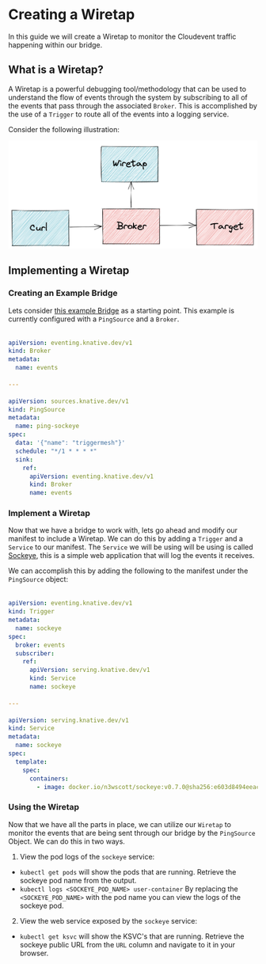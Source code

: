 # Creating a Wiretap
In this guide we will create a Wiretap to monitor the Cloudevent traffic happening within our bridge.


## What is a Wiretap?
A Wiretap is a powerful debugging tool/methodology that can be used to understand the flow of events through the system by subscribing to all of the events that pass through the associated `Broker`. This is accomplished by the use of a `Trigger` to route all of the events into a logging service.


Consider the following illustration:


![](../assets/images/wiretap.png)

## Implementing a Wiretap
### Creating an Example Bridge
Lets consider [this example Bridge](../assets/yamlexamples/simple-bridge.yaml) as a starting point. This example is currently configured with a `PingSource` and a `Broker`.

```yaml

apiVersion: eventing.knative.dev/v1
kind: Broker
metadata:
  name: events

---

apiVersion: sources.knative.dev/v1
kind: PingSource
metadata:
  name: ping-sockeye
spec:
  data: '{"name": "triggermesh"}'
  schedule: "*/1 * * * *"
  sink:
    ref:
      apiVersion: eventing.knative.dev/v1
      kind: Broker
      name: events

```

### Implement a Wiretap
Now that we have a bridge to work with, lets go ahead and modify our manifest to include a Wiretap. We can do this by adding a `Trigger` and a `Service` to our manifest. The `Service` we will be using will be using is called [Sockeye](https://github.com/n3wscott/sockeye), this is a simple web application that will log the events it receives.

We can accomplish this by adding the following to the manifest under the `PingSource` object:

```yaml

apiVersion: eventing.knative.dev/v1
kind: Trigger
metadata:
  name: sockeye
spec:
  broker: events
  subscriber:
    ref:
      apiVersion: serving.knative.dev/v1
      kind: Service
      name: sockeye

---

apiVersion: serving.knative.dev/v1
kind: Service
metadata:
  name: sockeye
spec:
  template:
    spec:
      containers:
        - image: docker.io/n3wscott/sockeye:v0.7.0@sha256:e603d8494eeacce966e57f8f508e4c4f6bebc71d095e3f5a0a1abaf42c5f0e48
```

### Using the Wiretap
Now that we have all the parts in place, we can utilize our `Wiretap` to monitor the events that are being sent through our bridge by the `PingSource` Object. We can do this in two ways.

1. View the pod logs of the `sockeye` service:
  * `kubectl get pods` will show the pods that are running. Retrieve the sockeye pod name from the output.
  * `kubectl logs <SOCKEYE_POD_NAME> user-container` By replacing the `<SOCKEYE_POD_NAME>` with the pod name you can view the logs of the sockeye pod.

2. View the web service exposed by the `sockeye` service:
  * `kubectl get ksvc` will show the KSVC's that are running. Retrieve the sockeye public URL from the `URL` column and navigate to it in your browser.
